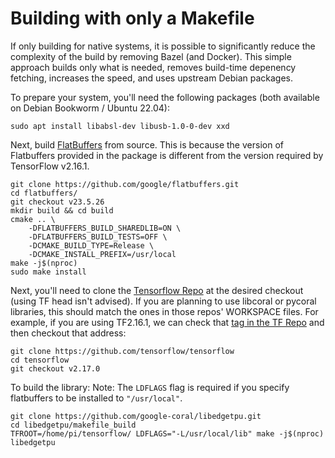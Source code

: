 # Building with only a Makefile

If only building for native systems, it is possible to significantly reduce the complexity of the build by removing Bazel (and Docker). This simple approach builds only what is needed, removes build-time depenency fetching, increases the speed, and uses upstream Debian packages.

To prepare your system, you'll need the following packages (both available on Debian Bookworm / Ubuntu 22.04):
```
sudo apt install libabsl-dev libusb-1.0-0-dev xxd
```

Next, build [FlatBuffers](https://github.com/google/flatbuffers) from source. This is because the version of Flatbuffers provided in the package is different from the version required by TensorFlow v2.16.1.

```
git clone https://github.com/google/flatbuffers.git
cd flatbuffers/
git checkout v23.5.26
mkdir build && cd build
cmake .. \
    -DFLATBUFFERS_BUILD_SHAREDLIB=ON \
    -DFLATBUFFERS_BUILD_TESTS=OFF \
    -DCMAKE_BUILD_TYPE=Release \
    -DCMAKE_INSTALL_PREFIX=/usr/local
make -j$(nproc)
sudo make install
```

Next, you'll need to clone the [Tensorflow Repo](https://github.com/tensorflow/tensorflow) at the desired checkout (using TF head isn't advised). If you are planning to use libcoral or pycoral libraries, this should match the ones in those repos' WORKSPACE files. For example, if you are using TF2.16.1, we can check that [tag in the TF Repo](https://github.com/tensorflow/tensorflow/tree/v2.16.1) and then checkout that address:

```
git clone https://github.com/tensorflow/tensorflow
cd tensorflow
git checkout v2.17.0
```

To build the library:
Note: The `LDFLAGS` flag is required if you specify flatbuffers to be installed to `"/usr/local"`.

```
git clone https://github.com/google-coral/libedgetpu.git
cd libedgetpu/makefile_build
TFROOT=/home/pi/tensorflow/ LDFLAGS="-L/usr/local/lib" make -j$(nproc) libedgetpu
```
